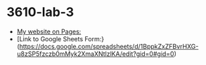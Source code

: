 # 3610-lab-3
- [My website on Pages:](https://toyins-m.github.io/3610-lab-3/)
- [Link to Google Sheets Form:} (https://docs.google.com/spreadsheets/d/1BppkZxZFBvrHXG-u8zSP5fzczb0mMyk2XmaXNtlzlKA/edit?gid=0#gid=0)
